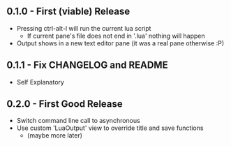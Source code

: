 ## 0.1.0 - First (viable) Release
* Pressing ctrl-alt-l will run the current lua script
  * If current pane's file does not end in '.lua' nothing will happen
* Output shows in a new text editor pane (it was a real pane otherwise :P)

## 0.1.1 - Fix CHANGELOG and README
* Self Explanatory

## 0.2.0 - First Good Release
* Switch command line call to asynchronous
* Use custom 'LuaOutput' view to override title and save functions
  * (maybe more later)
